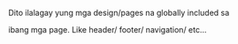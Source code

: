 Dito ilalagay yung mga design/pages na globally included sa </br>

ibang mga page. Like header/ footer/ navigation/ etc...